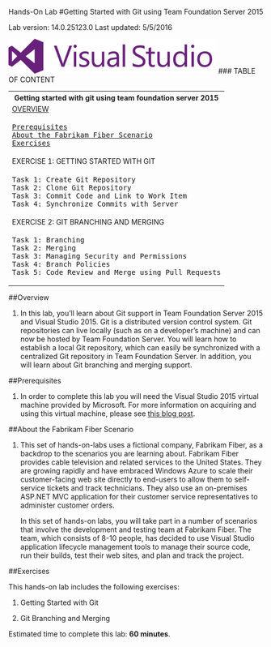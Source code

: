 Hands-On Lab
#Getting Started with Git using Team Foundation Server 2015

Lab version: 14.0.25123.0
Last updated: 5/5/2016

<img src="./media/image1.png" width="411" height="69" />
### TABLE OF CONTENT
<table>
<tr><th>Getting started with git using team foundation server 2015</th></tr>
<tr><td><a href="./README.md#overview">OVERVIEW</a></td></tr>
<tr><td><pre><a href="./README.md#prerequisites">Prerequisites</a>
<a href="./README.md#about-the-fabrikam-fiber-scenario">About the Fabrikam Fiber Scenario</a>
<a href="./README.md#Exercises">Exercises</a></pre></td></tr>
<tr><td>EXERCISE 1: GETTING STARTED WITH GIT</td></tr>
<tr><td><pre>
Task 1: Create Git Repository
Task 2: Clone Git Repository
Task 3: Commit Code and Link to Work Item
Task 4: Synchronize Commits with Server
</pre></td></tr>
<tr><td>EXERCISE 2: GIT BRANCHING AND MERGING</td></tr>
<tr><td><pre>
Task 1: Branching
Task 2: Merging
Task 3: Managing Security and Permissions
Task 4: Branch Policies
Task 5: Code Review and Merge using Pull Requests
</pre></td></tr>
</table>

##Overview

1.  In this lab, you’ll learn about Git support in Team Foundation
    Server 2015 and Visual Studio 2015. Git is a distributed version
    control system. Git repositories can live locally (such as on a
    developer’s machine) and can now be hosted by Team
    Foundation Server. You will learn how to establish a local Git
    repository, which can easily be synchronized with a centralized Git
    repository in Team Foundation Server. In addition, you will learn
    about Git branching and merging support.

##Prerequisites

1.  In order to complete this lab you will need the Visual Studio 2015
    virtual machine provided by Microsoft. For more information on
    acquiring and using this virtual machine, please see [this blog
    post](http://aka.ms/ALMVM).

##About the Fabrikam Fiber Scenario

1.  This set of hands-on-labs uses a fictional company, Fabrikam Fiber,
    as a backdrop to the scenarios you are learning about. Fabrikam
    Fiber provides cable television and related services to the
    United States. They are growing rapidly and have embraced Windows
    Azure to scale their customer-facing web site directly to end-users
    to allow them to self-service tickets and track technicians. They
    also use an on-premises ASP.NET MVC application for their customer
    service representatives to administer customer orders.

    In this set of hands-on labs, you will take part in a number of
    scenarios that involve the development and testing team at
    Fabrikam Fiber. The team, which consists of 8-10 people, has decided
    to use Visual Studio application lifecycle management tools to
    manage their source code, run their builds, test their web sites,
    and plan and track the project.
    
##Exercises

This hands-on lab includes the following exercises:

 1.  Getting Started with Git

 2.  Git Branching and Merging

 Estimated time to complete this lab: **60 minutes**.
